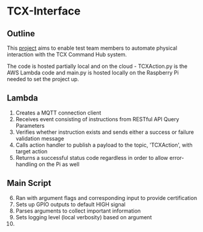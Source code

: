 # TCX-Interface
Outline
-
This [project](https://zodiacpoolsystems.atlassian.net/wiki/spaces/STG/pages/1469644835/Project+-+TCX+Interface) aims to enable test team members to automate physical interaction with the TCX Command Hub system.

The code is hosted partially local and on the cloud - TCXAction.py is the AWS Lambda code and main.py is hosted locally on the Raspberry Pi needed to set the project up.

Lambda
- 
1. Creates a MQTT connection client
2. Receives event consisting of instructions from RESTful API Query Parameters
3. Verifies whether instruction exists and sends either a success or failure validation message
4. Calls action handler to publish a payload to the topic, 'TCXAction', with target action
5. Returns a successful status code regardless in order to allow error-handling on the Pi as well

Main Script
-
6. Ran with argument flags and corresponding input to provide certification
7. Sets up GPIO outputs to default HIGH signal
8. Parses arguments to collect important information
9. Sets logging level (local verbosity) based on argument
10. 
<!--stackedit_data:
eyJoaXN0b3J5IjpbMzUyMTczMTY0XX0=
-->